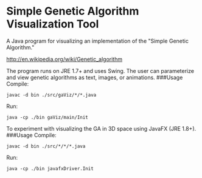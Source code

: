 Simple Genetic Algorithm Visualization Tool
=================

A Java program for visualizing an implementation of the "Simple Genetic Algorithm."

http://en.wikipedia.org/wiki/Genetic_algorithm

The program runs on JRE 1.7+ and uses Swing.
The user can parameterize and view genetic algorithms as text, images, or animations.
###Usage
Compile:
```Shell
javac -d bin ./src/gaViz/*/*.java
```

Run:
```Shell
java -cp ./bin gaViz/main/Init
```

To experiment with visualizing the GA in 3D space using JavaFX (JRE 1.8+).
###Usage
Compile:
```Shell
javac -d bin ./src/*/*/*.java
```

Run:
```Shell
java -cp ./bin javafxDriver.Init
```